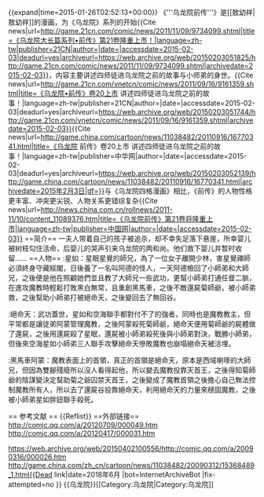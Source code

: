 {{expand|time=2015-01-26T02:52:13+00:00}}
《'''乌龙院前传'''》是[[敖幼祥|敖幼祥]]的漫画，为《乌龙院》系列的开始<ref>{{Cite news|url=http://game.21cn.com/comic/news/2011/11/09/9734099.shtml|title=《乌龙院大长篇系列•前传》第21卷隆重上市！|language=zh-tw|publisher=21CN|author=|date=|accessdate=2015-02-03|deadurl=yes|archiveurl=https://web.archive.org/web/20150203051825/http://game.21cn.com/comic/news/2011/11/09/9734099.shtml|archivedate=2015-02-03}}</ref>，内容主要讲述四师徒进乌龙院之前的故事与小师弟的身世。<ref>{{Cite news|url=http://game.21cn.com/vnetcn/comic/news/2011/09/16/9161359.shtml|title=《乌龙院•前传》卷20上市 讲述四师徒进乌龙院之前的故事！|language=zh-tw|publisher=21CN|author=|date=|accessdate=2015-02-03|deadurl=yes|archiveurl=https://web.archive.org/web/20150203051744/http://game.21cn.com/vnetcn/comic/news/2011/09/16/9161359.shtml|archivedate=2015-02-03}}</ref><ref>{{Cite news|url=http://game.china.com/cartoon/news/11038482/20110916/16770341.html|title=《乌龙院 前传》卷20上市 讲述四师徒进乌龙院之前的故事！|language=zh-tw|publisher=中华网|author=|date=|accessdate=2015-02-03|deadurl=yes|archiveurl=https://web.archive.org/web/20150203052139/http://game.china.com/cartoon/news/11038482/20110916/16770341.html|archivedate=2015年2月3日|df=}}</ref>与《乌龙院四格漫画》相比，《前传》的人物性格更丰富、冲突更尖锐、人物关系更错综复杂<ref>{{Cite news|url=http://news.china.com.cn/rollnews/2011-11/10/content_11089376.htm|title=《乌龙院前传》第21卷将隆重上市|language=zh-tw|publisher=中国网|author=|date=|accessdate=2015-02-03}}</ref>
==简介==
一夫人带着自己的孩子被追杀，却不幸失足落下悬崖，所幸婴儿被树枝勾住活命，后婴儿的哭声引来乌龙院的两和尚。他们救下婴儿并暂时收留……
==人物==
:星如：星眠星覺的師兄，為了一位女子離開少林，害星覺禪師必須終身守藏經閣，日後養了一名叫阿德的怪人，一天阿德檢回了小師弟和大師兄，之後便是他在照顧她們並且教了大師兄一些武功，更幫小師弟打通任督二脈，在進攻魔教時輕鬆打敗黑白無常，且重創黑馬車，之後不敵還屍菊師爺，被小師弟救，之後幫助小師弟打被絕命天，之後變回去了無回谷。

:絕命天：武功蓋世，星如和空海聯手都對付不了的強者，同時也是魔教教主，但平常都是讓徒弟阿蒙管理魔教，之後阿蒙殺死菊師爺，絕命天便用菊師爺的屍體做了還屍，之後用還屍殺了星眠，還屍被小師弟殺死後與小師弟對決，戰勝小師弟，但後來空海星如小師弟三人聯手攻擊絕命天慘敗魔教也崩塌絕命天被活埋。

:黑馬車阿蒙：魔教表面上的首領，真正的首領是絕命天，原本是西域喇嘜的大師兄，但因為雙腳殘廢所以沒人看得起他，所以變去魔教投靠天首王，之後得知菊師爺的陰謀變決定幫助菊之爺囚禁天首王，之後變成了魔教首領之後擔心自己無法控制魔教所有人，所以去了還屍谷投靠絕命天，利用絕命天的力量來穩固魔教，之後被小師弟星如胖妞聯手殺死。

== 参考文献 ==
{{Reflist}}
==外部链接==
http://comic.qq.com/a/20120709/000049.htm
http://comic.qq.com/a/20120417/000031.htm

https://web.archive.org/web/20150402100556/http://comic.qq.com/a/20090316/000026.htm
http://game.china.com/zh_cn/cartoon/news/11038482/20090312/15368489_1.html{{Dead link|date=2018年6月 |bot=InternetArchiveBot |fix-attempted=no }}
{{乌龙院}}[[Category:乌龙院|Category:乌龙院]]